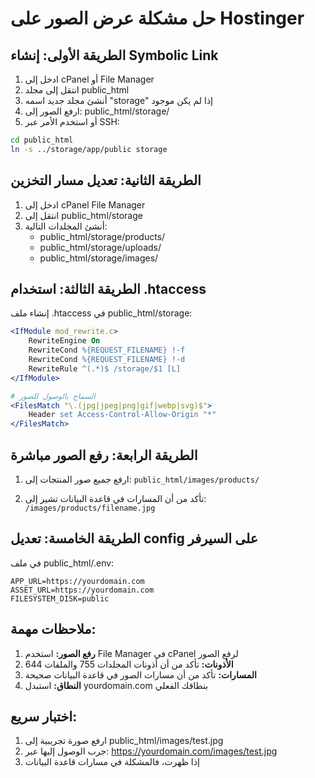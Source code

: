 # حل مشكلة عرض الصور على Hostinger

## الطريقة الأولى: إنشاء Symbolic Link

1. ادخل إلى cPanel أو File Manager
2. انتقل إلى مجلد public_html
3. أنشئ مجلد جديد اسمه "storage" إذا لم يكن موجود
4. ارفع الصور إلى: public_html/storage/
5. أو استخدم الأمر عبر SSH:

```bash
cd public_html
ln -s ../storage/app/public storage
```

## الطريقة الثانية: تعديل مسار التخزين

1. ادخل إلى cPanel File Manager
2. انتقل إلى public_html/storage
3. أنشئ المجلدات التالية:
   - public_html/storage/products/
   - public_html/storage/uploads/
   - public_html/storage/images/

## الطريقة الثالثة: استخدام .htaccess

إنشاء ملف .htaccess في public_html/storage:

```apache
<IfModule mod_rewrite.c>
    RewriteEngine On
    RewriteCond %{REQUEST_FILENAME} !-f
    RewriteCond %{REQUEST_FILENAME} !-d
    RewriteRule ^(.*)$ /storage/$1 [L]
</IfModule>

# السماح بالوصول للصور
<FilesMatch "\.(jpg|jpeg|png|gif|webp|svg)$">
    Header set Access-Control-Allow-Origin "*"
</FilesMatch>
```

## الطريقة الرابعة: رفع الصور مباشرة

1. ارفع جميع صور المنتجات إلى:
   `public_html/images/products/`

2. تأكد من أن المسارات في قاعدة البيانات تشير إلى:
   `/images/products/filename.jpg`

## الطريقة الخامسة: تعديل config على السيرفر

في ملف public_html/.env:

```env
APP_URL=https://yourdomain.com
ASSET_URL=https://yourdomain.com
FILESYSTEM_DISK=public
```

## ملاحظات مهمة:

1. **رفع الصور:** استخدم File Manager في cPanel لرفع الصور
2. **الأذونات:** تأكد من أن أذونات المجلدات 755 والملفات 644
3. **المسارات:** تأكد من أن مسارات الصور في قاعدة البيانات صحيحة
4. **النطاق:** استبدل yourdomain.com بنطاقك الفعلي

## اختبار سريع:

1. ارفع صورة تجريبية إلى public_html/images/test.jpg
2. جرب الوصول إليها عبر: https://yourdomain.com/images/test.jpg
3. إذا ظهرت، فالمشكلة في مسارات قاعدة البيانات
